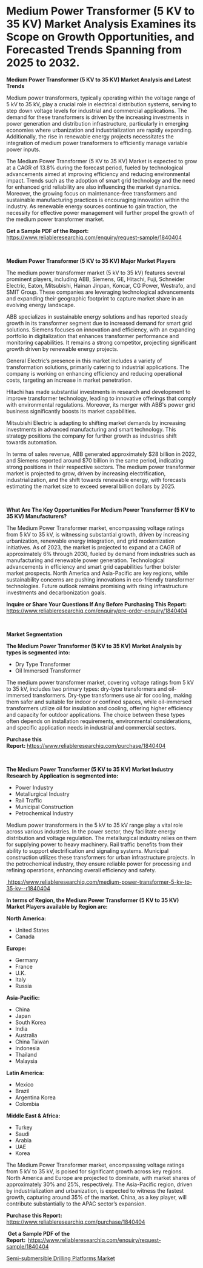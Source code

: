 <p><h1>Medium Power Transformer (5 KV to 35 KV) Market Analysis Examines its Scope on Growth Opportunities, and Forecasted Trends Spanning from 2025 to 2032.</h1></p><p><strong>Medium Power Transformer (5 KV to 35 KV) Market Analysis and Latest Trends</strong></p>
<p><p>Medium power transformers, typically operating within the voltage range of 5 kV to 35 kV, play a crucial role in electrical distribution systems, serving to step down voltage levels for industrial and commercial applications. The demand for these transformers is driven by the increasing investments in power generation and distribution infrastructure, particularly in emerging economies where urbanization and industrialization are rapidly expanding. Additionally, the rise in renewable energy projects necessitates the integration of medium power transformers to efficiently manage variable power inputs.</p><p>The Medium Power Transformer (5 KV to 35 KV) Market is expected to grow at a CAGR of 13.8% during the forecast period, fueled by technological advancements aimed at improving efficiency and reducing environmental impact. Trends such as the adoption of smart grid technology and the need for enhanced grid reliability are also influencing the market dynamics. Moreover, the growing focus on maintenance-free transformers and sustainable manufacturing practices is encouraging innovation within the industry. As renewable energy sources continue to gain traction, the necessity for effective power management will further propel the growth of the medium power transformer market.</p></p>
<p><strong>Get a Sample PDF of the Report:&nbsp;</strong> <a href="https://www.reliableresearchiq.com/enquiry/request-sample/1840404?utm_campaign=3299&utm_medium=2&utm_source=Github&utm_content=ia&utm_term=07042025&utm_id=medium-power-transformer-5-kv-to-35-kv">https://www.reliableresearchiq.com/enquiry/request-sample/1840404</a></p>
<p>&nbsp;</p>
<p><strong>Medium Power Transformer (5 KV to 35 KV) Major Market Players</strong></p>
<p><p>The medium power transformer market (5 kV to 35 kV) features several prominent players, including ABB, Siemens, GE, Hitachi, Fuji, Schneider Electric, Eaton, Mitsubishi, Hainan Jinpan, Koncar, CG Power, Westrafo, and SMIT Group. These companies are leveraging technological advancements and expanding their geographic footprint to capture market share in an evolving energy landscape.</p><p>ABB specializes in sustainable energy solutions and has reported steady growth in its transformer segment due to increased demand for smart grid solutions. Siemens focuses on innovation and efficiency, with an expanding portfolio in digitalization that enhances transformer performance and monitoring capabilities. It remains a strong competitor, projecting significant growth driven by renewable energy projects.</p><p>General Electric’s presence in this market includes a variety of transformation solutions, primarily catering to industrial applications. The company is working on enhancing efficiency and reducing operational costs, targeting an increase in market penetration. </p><p>Hitachi has made substantial investments in research and development to improve transformer technology, leading to innovative offerings that comply with environmental regulations. Moreover, its merger with ABB's power grid business significantly boosts its market capabilities.</p><p>Mitsubishi Electric is adapting to shifting market demands by increasing investments in advanced manufacturing and smart technology. This strategy positions the company for further growth as industries shift towards automation.</p><p>In terms of sales revenue, ABB generated approximately $28 billion in 2022, and Siemens reported around $70 billion in the same period, indicating strong positions in their respective sectors. The medium power transformer market is projected to grow, driven by increasing electrification, industrialization, and the shift towards renewable energy, with forecasts estimating the market size to exceed several billion dollars by 2025.</p></p>
<p>&nbsp;</p>
<p><strong>What Are The Key Opportunities For Medium Power Transformer (5 KV to 35 KV) Manufacturers?</strong></p>
<p><p>The Medium Power Transformer market, encompassing voltage ratings from 5 kV to 35 kV, is witnessing substantial growth, driven by increasing urbanization, renewable energy integration, and grid modernization initiatives. As of 2023, the market is projected to expand at a CAGR of approximately 6% through 2030, fueled by demand from industries such as manufacturing and renewable power generation. Technological advancements in efficiency and smart grid capabilities further bolster market prospects. North America and Asia-Pacific are key regions, while sustainability concerns are pushing innovations in eco-friendly transformer technologies. Future outlook remains promising with rising infrastructure investments and decarbonization goals.</p></p>
<p><strong>Inquire or Share Your Questions If Any Before Purchasing This Report:</strong> <a href="https://www.reliableresearchiq.com/enquiry/pre-order-enquiry/1840404?utm_campaign=3299&utm_medium=2&utm_source=Github&utm_content=ia&utm_term=07042025&utm_id=medium-power-transformer-5-kv-to-35-kv">https://www.reliableresearchiq.com/enquiry/pre-order-enquiry/1840404</a></p>
<p>&nbsp;</p>
<p><strong>Market Segmentation</strong></p>
<p><strong>The Medium Power Transformer (5 KV to 35 KV) Market Analysis by types is segmented into:</strong></p>
<p><ul><li>Dry Type Transformer</li><li>Oil Immersed Transformer</li></ul></p>
<p><p>The medium power transformer market, covering voltage ratings from 5 kV to 35 kV, includes two primary types: dry-type transformers and oil-immersed transformers. Dry-type transformers use air for cooling, making them safer and suitable for indoor or confined spaces, while oil-immersed transformers utilize oil for insulation and cooling, offering higher efficiency and capacity for outdoor applications. The choice between these types often depends on installation requirements, environmental considerations, and specific application needs in industrial and commercial sectors.</p></p>
<p><strong>Purchase this Report:&nbsp;</strong><a href="https://www.reliableresearchiq.com/purchase/1840404?utm_campaign=3299&utm_medium=2&utm_source=Github&utm_content=ia&utm_term=07042025&utm_id=medium-power-transformer-5-kv-to-35-kv">https://www.reliableresearchiq.com/purchase/1840404</a></p>
<p>&nbsp;</p>
<p><strong>The Medium Power Transformer (5 KV to 35 KV) Market Industry Research by Application is segmented into:</strong></p>
<p><ul><li>Power Industry</li><li>Metallurgical Industry</li><li>Rail Traffic</li><li>Municipal Construction</li><li>Petrochemical Industry</li></ul></p>
<p><p>Medium power transformers in the 5 kV to 35 kV range play a vital role across various industries. In the power sector, they facilitate energy distribution and voltage regulation. The metallurgical industry relies on them for supplying power to heavy machinery. Rail traffic benefits from their ability to support electrification and signaling systems. Municipal construction utilizes these transformers for urban infrastructure projects. In the petrochemical industry, they ensure reliable power for processing and refining operations, enhancing overall efficiency and safety.</p></p>
<p><a href="https://www.reliableresearchiq.com/medium-power-transformer-5-kv-to-35-kv--r1840404?utm_campaign=3299&utm_medium=2&utm_source=Github&utm_content=ia&utm_term=07042025&utm_id=medium-power-transformer-5-kv-to-35-kv">&nbsp;https://www.reliableresearchiq.com/medium-power-transformer-5-kv-to-35-kv--r1840404</a></p>
<p><strong>In terms of Region, the Medium Power Transformer (5 KV to 35 KV) Market Players available by Region are:</strong></p>
<p>
    <p> <strong> North America: </strong>
        <ul>
            <li>United States</li>
            <li>Canada</li>
        </ul>
        </p> 
    <p> <strong> Europe: </strong>
        <ul>
            <li>Germany</li>
            <li>France</li>
            <li>U.K.</li>
            <li>Italy</li>
            <li>Russia</li>
        </ul>
        </p> 
    <p> <strong> Asia-Pacific: </strong>
        <ul>
            <li>China</li>
            <li>Japan</li>
            <li>South Korea</li>
            <li>India</li>
            <li>Australia</li>
            <li>China Taiwan</li>
            <li>Indonesia</li>
            <li>Thailand</li>
            <li>Malaysia</li>
        </ul>
        </p> 
    <p> <strong> Latin America: </strong>
        <ul>
            <li>Mexico</li>
            <li>Brazil</li>
            <li>Argentina Korea</li>
            <li>Colombia</li>
        </ul>
        </p> 
    <p> <strong> Middle East & Africa: </strong>
        <ul>
            <li>Turkey</li>
            <li>Saudi</li>
            <li>Arabia</li>
            <li>UAE</li>
            <li>Korea</li>
        </ul>
    </p>
    </p>
<p><p>The Medium Power Transformer market, encompassing voltage ratings from 5 kV to 35 kV, is poised for significant growth across key regions. North America and Europe are projected to dominate, with market shares of approximately 30% and 25%, respectively. The Asia-Pacific region, driven by industrialization and urbanization, is expected to witness the fastest growth, capturing around 35% of the market. China, as a key player, will contribute substantially to the APAC sector’s expansion.</p></p>
<p><strong>Purchase this Report: </strong><a href="https://www.reliableresearchiq.com/purchase/1840404?utm_campaign=3299&utm_medium=2&utm_source=Github&utm_content=ia&utm_term=07042025&utm_id=medium-power-transformer-5-kv-to-35-kv">https://www.reliableresearchiq.com/purchase/1840404</a></p>
<p>&nbsp;<strong>Get a Sample PDF of the Report:&nbsp;&nbsp;</strong><a href="https://www.reliableresearchiq.com/enquiry/request-sample/1840404?utm_campaign=3299&utm_medium=2&utm_source=Github&utm_content=ia&utm_term=07042025&utm_id=medium-power-transformer-5-kv-to-35-kv">https://www.reliableresearchiq.com/enquiry/request-sample/1840404</a></p>
<p><strong></strong></p>
<p><p><a href="https://github.com/sirayedantte/Market-Research-Report-List-1/blob/main/semi-submersible-drilling-platforms-market.md?utm_campaign=3299&utm_medium=2&utm_source=Github&utm_content=ia&utm_term=07042025&utm_id=medium-power-transformer-5-kv-to-35-kv">Semi-submersible Drilling Platforms Market</a></p></p>